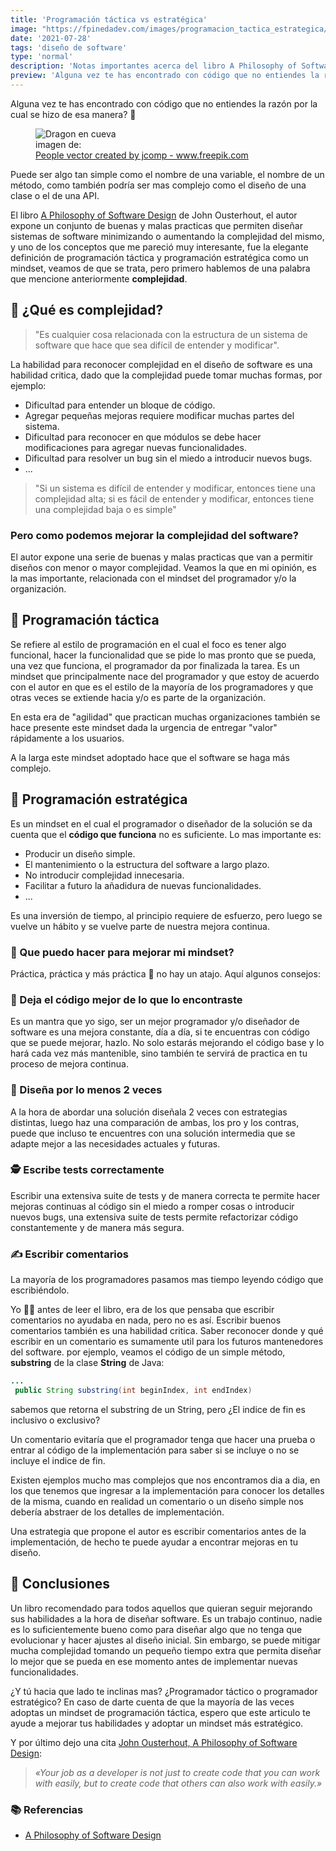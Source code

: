 ```yaml
---
title: 'Programación táctica vs estratégica'
image: "https://fpinedadev.com/images/programacion_tactica_estrategica/man_thinking.jpg"
date: '2021-07-28'
tags: 'diseño de software'
type: 'normal'
description: 'Notas importantes acerca del libro A Philosophy of Software Design del autor John Ousterhout'
preview: 'Alguna vez te has encontrado con código que no entiendes la razón por la cual se hizo de esa manera? 🤔...'
---
```


Alguna vez te has encontrado con código que no entiendes la razón por la cual se hizo de esa manera? 🤔

<figure class="post-container-image">
    <img src="/images/programacion_tactica_estrategica/man_thinking.jpg" alt="Dragon en cueva" title="Pensando" class="post-big-image"/>
<figcaption class="post-image-footer"> imagen de: </br> <a href='https://www.freepik.com/vectors/people'>People vector created by jcomp - www.freepik.com</a> </figcaption>
</figure>

Puede ser algo tan simple como el nombre de una variable, el nombre de un método, como también podría ser mas complejo como el diseño de una clase o el de una API.

El libro [A Philosophy of Software Design](https://www.amazon.com/-/es/John-Ousterhout/dp/1732102201/ref=sr_1_1?__mk_es_US=%C3%85M%C3%85%C5%BD%C3%95%C3%91&crid=323K98Y2I9LGR&dchild=1&keywords=philosophy+of+software+design&qid=1627485592&sprefix=philosophy+of%2Caps%2C251&sr=8-1) de John Ousterhout, el autor expone un conjunto de buenas y malas practicas que permiten diseñar sistemas de software minimizando o aumentando la complejidad del mismo, y uno de los conceptos que me pareció muy interesante, fue la elegante definición de programación táctica y programación estratégica como un mindset, veamos de que se trata, pero primero hablemos de una palabra que mencione anteriormente **complejidad**.

## &#x1F30C; ¿Qué es complejidad?

> "Es cualquier cosa relacionada con la estructura de un sistema de software que hace que sea difícil de entender y modificar".

La habilidad para reconocer complejidad en el diseño de software es una habilidad critica, dado que la complejidad puede tomar muchas formas, por ejemplo:

- Dificultad para entender un bloque de código.
- Agregar pequeñas mejoras requiere modificar muchas partes del sistema.
- Dificultad para reconocer en que módulos se debe hacer modificaciones para agregar nuevas funcionalidades.
- Dificultad para resolver un bug sin el miedo a introducir nuevos bugs.
- ...
  
> "Si un sistema es difícil de entender y modificar, entonces tiene una complejidad alta; si es fácil de entender y modificar, entonces tiene una complejidad baja o es simple"

### Pero como podemos mejorar la complejidad del software?

El autor expone una serie de buenas y malas practicas que van a permitir diseños con menor o mayor complejidad. Veamos la que en mi opinión, es la mas importante, relacionada con el mindset del programador y/o la organización.

## &#x1F407; Programación táctica

Se refiere al estilo de programación en el cual el foco es tener algo funcional, hacer la funcionalidad que se pide lo mas pronto que se pueda, una vez que funciona, el programador da por finalizada la tarea. Es un mindset que principalmente nace del programador y que estoy de acuerdo con el autor en que es el estilo de la mayoría de los programadores y que otras veces se extiende hacia y/o es parte de la organización.

En esta era de "agilidad" que practican muchas organizaciones también se hace presente este mindset dada la urgencia de entregar "valor" rápidamente a los usuarios.

A la larga este mindset adoptado hace que el software se haga más complejo.

## &#x1F422; Programación estratégica

Es un mindset en el cual el programador o diseñador de la solución se da cuenta que el **código que funciona** no es suficiente. Lo mas importante es:

- Producir un diseño simple.
- El mantenimiento o la estructura del software a largo plazo.
- No introducir complejidad innecesaria.
- Facilitar a futuro la añadidura de nuevas funcionalidades.
- ...

Es una inversión de tiempo, al principio requiere de esfuerzo, pero luego se vuelve un hábito y se vuelve parte de nuestra mejora continua.

### &#x1F52E; Que puedo hacer para mejorar mi mindset?

Práctica, práctica y más práctica &#x1F939; no hay un atajo. Aquí algunos consejos:

### &#x1F57A; Deja el código mejor de lo que lo encontraste

Es un mantra que yo sigo, ser un mejor programador y/o diseñador de software es una mejora constante, día a día, si te encuentras con código que se puede mejorar, hazlo. No solo estarás mejorando el código base y lo hará cada vez más mantenible, sino también te servirá de practica en tu proceso de mejora continua.

### &#x1F680; Diseña por lo menos 2 veces

A la hora de abordar una solución diseñala 2 veces con estrategias distintas, luego haz una comparación de ambas, los pro y los contras, puede que incluso te encuentres con una solución intermedia que se adapte mejor a las necesidades actuales y futuras.

### &#x1F575; Escribe tests correctamente

Escribir una extensiva suite de tests y de manera correcta te permite hacer mejoras continuas al código sin el miedo a romper cosas o introducir nuevos bugs, una extensiva suite de tests permite refactorizar código constantemente y de manera más segura.

### &#x270D; Escribir comentarios

La mayoría de los programadores pasamos mas tiempo leyendo código que escribiéndolo.

Yo 🙋‍♂️ antes de leer el libro, era de los que pensaba que escribir comentarios no ayudaba en nada, pero no es así. Escribir buenos comentarios también es una habilidad critica. Saber reconocer donde y qué escribir en un comentario es sumamente util para los futuros mantenedores del software. por ejemplo, veamos el código de un simple método, **substring** de la clase **String** de Java:

```java
...
 public String substring(int beginIndex, int endIndex)
```

sabemos que retorna el substring de un String, pero ¿El indice de fin es inclusivo o exclusivo?

Un comentario evitaría que el programador tenga que hacer una prueba o entrar al código de la implementación para saber si se incluye o no se incluye el indice de fin.

Existen ejemplos mucho mas complejos que nos encontramos dia a dia, en los que tenemos que ingresar a la implementación para conocer los detalles de la misma, cuando en realidad un comentario o un diseño simple nos debería abstraer de los detalles de implementación.

Una estrategia que propone el autor es escribir comentarios antes de la implementación, de hecho te puede ayudar a encontrar mejoras en tu diseño.

## &#x1F4DD; Conclusiones

Un libro recomendado para todos aquellos que quieran seguir mejorando sus habilidades a la hora de diseñar software. Es un trabajo continuo, nadie es lo suficientemente bueno como para diseñar algo que no tenga que evolucionar y hacer ajustes al diseño inicial. Sin embargo, se puede mitigar mucha complejidad tomando un pequeño tiempo extra que permita diseñar lo mejor que se pueda en ese momento antes de implementar nuevas funcionalidades.

¿Y tú hacia que lado te inclinas mas? ¿Programador táctico o programador estratégico?
En caso de darte cuenta de que la mayoría de las veces adoptas un mindset de programación táctica, espero que este articulo te ayude a mejorar tus habilidades y adoptar un mindset más estratégico.

Y por último dejo una cita [John Ousterhout, A Philosophy of Software Design](https://ww.amazon.com/-/es/John-Ousterhout/dp/1732102201/ref=sr_1_1?__mk_es_US=%C3%85M%C3%85%C5%BD%C3%95%C3%91&crid=323K98Y2I9LGR&dchild=1&keywords=philosophy+of+software+design&qid=1627485592&sprefix=philosophy+of%2Caps%2C251&sr=8-1):
> *«Your job as a developer is not just to create code that you can work with easily, but to create code that others can also work with easily.»*

### &#x1F4DA; Referencias

- [A Philosophy of Software Design](https://ww.amazon.com/-/es/John-Ousterhout/dp/1732102201/ref=sr_1_1?__mk_es_US=%C3%85M%C3%85%C5%BD%C3%95%C3%91&crid=323K98Y2I9LGR&dchild=1&keywords=philosophy+of+software+design&qid=1627485592&sprefix=philosophy+of%2Caps%2C251&sr=8-1)
